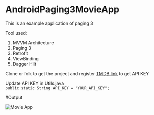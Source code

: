 # AndroidPaging3MovieApp   

This is an example application of paging 3    

Tool used:   
1. MVVM Architecture
2. Paging 3
3. Retrofit
4. ViewBinding
5. Dagger Hilt   

Clone or folk to get the project and register [TMDB link](https://www.themoviedb.org/settings/api) to get API KEY   

Update API KEY in Utils.java   
```public static String API_KEY = "YOUR_API_KEY";```   

#Output
   
   ![Movie App](https://media.giphy.com/media/jLCIXd5rKYLfR585PK/giphy.gif)
